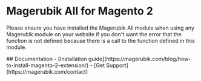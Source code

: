 # Magerubik All for Magento 2
<p>Please ensure you have installed the Magerubik All module when using any Magerubik module on your website if you don't want the error that the function is not defined because there is a call to the function defined in this module.</p>
## Documentation
- [Installation guide](https://magerubik.com/blog/how-to-install-magento-2-extension/)
- [Get Support](https://magerubik.com/contact)